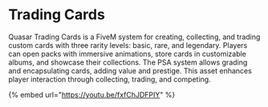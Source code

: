 # Trading Cards

Quasar Trading Cards is a FiveM system for creating, collecting, and trading custom cards with three rarity levels: basic, rare, and legendary. Players can open packs with immersive animations, store cards in customizable albums, and showcase their collections. The PSA system allows grading and encapsulating cards, adding value and prestige. This asset enhances player interaction through collecting, trading, and competing.

{% embed url="https://youtu.be/fxfChJDFPIY" %}
